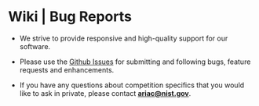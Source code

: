 
# Wiki | Bug Reports #
* We strive to provide responsive and high-quality support for our software.
* Please use the [Github Issues](https://github.com/usnistgov/ARIAC/issues) for submitting and following bugs, feature requests and enhancements.

* If you have any questions about competition specifics that you would like to ask in private, please contact **ariac@nist.gov**.

<!---You can use the [GEAR/ARIAC support forum](https://discourse.ros.org/c/ariac-users) for public discussions about the competition in which other competition participants may participate.-->
